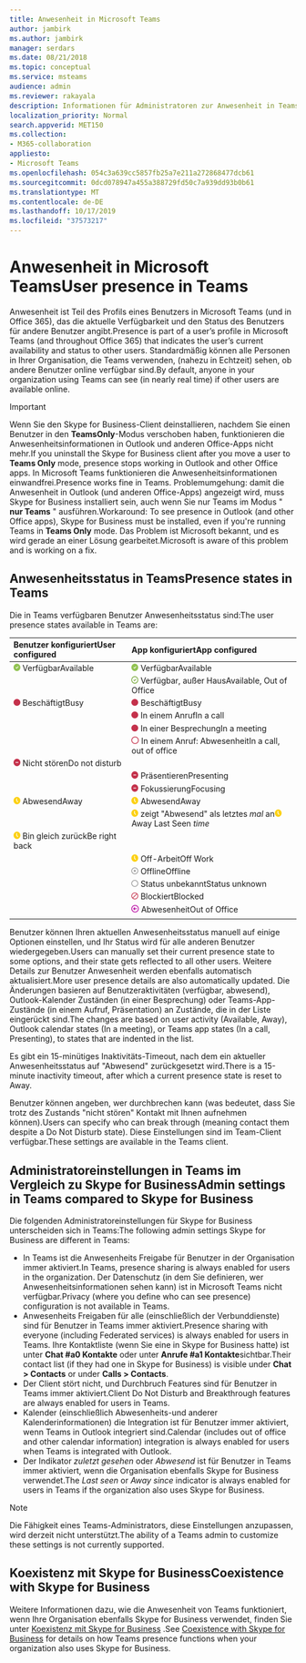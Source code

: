 ```yaml
---
title: Anwesenheit in Microsoft Teams
author: jambirk
ms.author: jambirk
manager: serdars
ms.date: 08/21/2018
ms.topic: conceptual
ms.service: msteams
audience: admin
ms.reviewer: rakayala
description: Informationen für Administratoren zur Anwesenheit in Teams.
localization_priority: Normal
search.appverid: MET150
ms.collection:
- M365-collaboration
appliesto:
- Microsoft Teams
ms.openlocfilehash: 054c3a639cc5857fb25a7e211a272868477dcb61
ms.sourcegitcommit: 0dcd078947a455a388729fd50c7a939dd93b0b61
ms.translationtype: MT
ms.contentlocale: de-DE
ms.lasthandoff: 10/17/2019
ms.locfileid: "37573217"
---
```

# <a name="user-presence-in-teams"></a><span data-ttu-id="84e85-103">Anwesenheit in Microsoft Teams</span><span class="sxs-lookup"><span data-stu-id="84e85-103">User presence in Teams</span></span>

<span data-ttu-id="84e85-104">Anwesenheit ist Teil des Profils eines Benutzers in Microsoft Teams (und in Office 365), das die aktuelle Verfügbarkeit und den Status des Benutzers für andere Benutzer angibt.</span><span class="sxs-lookup"><span data-stu-id="84e85-104">Presence is part of a user’s profile in Microsoft Teams (and throughout Office 365) that indicates the user’s current availability and status to other users.</span></span> <span data-ttu-id="84e85-105">Standardmäßig können alle Personen in Ihrer Organisation, die Teams verwenden, (nahezu in Echtzeit) sehen, ob andere Benutzer online verfügbar sind.</span><span class="sxs-lookup"><span data-stu-id="84e85-105">By default, anyone in your organization using Teams can see (in nearly real time) if other users are available online.</span></span>

> [!IMPORTANT]
> <span data-ttu-id="84e85-106">Wenn Sie den Skype for Business-Client deinstallieren, nachdem Sie einen Benutzer in den **TeamsOnly**-Modus verschoben haben, funktionieren die Anwesenheitsinformationen in Outlook und anderen Office-Apps nicht mehr.</span><span class="sxs-lookup"><span data-stu-id="84e85-106">If you uninstall the Skype for Business client after you move a user to **Teams Only** mode, presence stops working in Outlook and other Office apps.</span></span> <span data-ttu-id="84e85-107">In Microsoft Teams funktionieren die Anwesenheitsinformationen einwandfrei.</span><span class="sxs-lookup"><span data-stu-id="84e85-107">Presence works fine in Teams.</span></span> <span data-ttu-id="84e85-108">Problemumgehung: damit die Anwesenheit in Outlook (und anderen Office-Apps) angezeigt wird, muss Skype for Business installiert sein, auch wenn Sie nur Teams im Modus " **nur Teams** " ausführen.</span><span class="sxs-lookup"><span data-stu-id="84e85-108">Workaround: To see presence in Outlook (and other Office apps), Skype for Business must be installed, even if you're running Teams in **Teams Only** mode.</span></span> <span data-ttu-id="84e85-109">Das Problem ist Microsoft bekannt, und es wird gerade an einer Lösung gearbeitet.</span><span class="sxs-lookup"><span data-stu-id="84e85-109">Microsoft is aware of this problem and is working on a fix.</span></span>

## <a name="presence-states-in-teams"></a><span data-ttu-id="84e85-110">Anwesenheitsstatus in Teams</span><span class="sxs-lookup"><span data-stu-id="84e85-110">Presence states in Teams</span></span>

<span data-ttu-id="84e85-111">Die in Teams verfügbaren Benutzer Anwesenheitsstatus sind:</span><span class="sxs-lookup"><span data-stu-id="84e85-111">The user presence states available in Teams are:</span></span>

|<span data-ttu-id="84e85-112">Benutzer konfiguriert</span><span class="sxs-lookup"><span data-stu-id="84e85-112">User configured</span></span>|<span data-ttu-id="84e85-113">App konfiguriert</span><span class="sxs-lookup"><span data-stu-id="84e85-113">App configured</span></span>|
|:--- |:---|
| ![Vollständiges grünes Häkchen, kennzeichnet Anwesenheitsstatus](media/Presence_Available.png) <span data-ttu-id="84e85-115">Verfügbar</span><span class="sxs-lookup"><span data-stu-id="84e85-115">Available</span></span>|![Vollständiges grünes Häkchen, kennzeichnet Anwesenheitsstatus](media/Presence_Available.png) <span data-ttu-id="84e85-117">Verfügbar</span><span class="sxs-lookup"><span data-stu-id="84e85-117">Available</span></span>|
|| ![Grünes Häkchen öffnen, kennzeichnet verfügbare Abwesenheit](media/Presence_Available_OOF.png) <span data-ttu-id="84e85-119">Verfügbar, außer Haus</span><span class="sxs-lookup"><span data-stu-id="84e85-119">Available, Out of Office</span></span> |
|  ![Vollständiger roter Kreis, zeigt "beschäftigt" an](media/Presence_Busy.png) <span data-ttu-id="84e85-121">Beschäftigt</span><span class="sxs-lookup"><span data-stu-id="84e85-121">Busy</span></span> |  ![Vollständiger roter Kreis, zeigt "beschäftigt" an](media/Presence_Busy.png) <span data-ttu-id="84e85-123">Beschäftigt</span><span class="sxs-lookup"><span data-stu-id="84e85-123">Busy</span></span>  |
|| ![Vollständiger roter Kreis, kennzeichnet beschäftigt in einem Anruf](media/Presence_Busy.png) <span data-ttu-id="84e85-125">In einem Anruf</span><span class="sxs-lookup"><span data-stu-id="84e85-125">In a call</span></span>|
|| ![Vollständiger roter Kreis, zeigt "beschäftigt" in einer Besprechung an](media/Presence_Busy.png) <span data-ttu-id="84e85-127">In einer Besprechung</span><span class="sxs-lookup"><span data-stu-id="84e85-127">In a meeting</span></span> |
|| ![Roter Kreis öffnen, zeigt "beschäftigt" an](media/Presence_Busy_OOF.png) <span data-ttu-id="84e85-129">In einem Anruf: Abwesenheit</span><span class="sxs-lookup"><span data-stu-id="84e85-129">In a call, out of office</span></span>|
|  ![Roter Kreis mit weißer Zeile, kennzeichnet "nicht stören"](media/Presence_DND.png) <span data-ttu-id="84e85-131">Nicht stören</span><span class="sxs-lookup"><span data-stu-id="84e85-131">Do not disturb</span></span> ||
|| ![Roter Kreis mit weißer Zeile, zeigt die Präsentation an](media/Presence_DND.png) <span data-ttu-id="84e85-133">Präsentieren</span><span class="sxs-lookup"><span data-stu-id="84e85-133">Presenting</span></span>|
|| ![Roter Kreis mit weißer Zeile, zeigt die Fokussierung an](media/Presence_DND.png) <span data-ttu-id="84e85-135">Fokussierung</span><span class="sxs-lookup"><span data-stu-id="84e85-135">Focusing</span></span>|
| ![Symbol "gelbe Uhr", zeigt "Abwesend" an](media/Presence_Away.png) <span data-ttu-id="84e85-137">Abwesend</span><span class="sxs-lookup"><span data-stu-id="84e85-137">Away</span></span>| ![Symbol "gelbe Uhr", zeigt "Abwesend" an](media/Presence_Away.png) <span data-ttu-id="84e85-139">Abwesend</span><span class="sxs-lookup"><span data-stu-id="84e85-139">Away</span></span>|
|| <span data-ttu-id="84e85-140">![Symbol "gelbe Uhr",](media/Presence_Away.png) zeigt "Abwesend" als letztes *mal* an</span><span class="sxs-lookup"><span data-stu-id="84e85-140">![Yellow clock icon, indicates away](media/Presence_Away.png) Away Last Seen *time*</span></span>|
|![Symbol "gelbe Uhr", "Abwesend", "gleich zurück"](media/Presence_Away.png) <span data-ttu-id="84e85-142">Bin gleich zurück</span><span class="sxs-lookup"><span data-stu-id="84e85-142">Be right back</span></span>| |
|| ![Symbol "gelbe Uhr", zeigt "Abwesend", "Arbeit" an](media/Presence_Away.png)  <span data-ttu-id="84e85-144">Off-Arbeit</span><span class="sxs-lookup"><span data-stu-id="84e85-144">Off Work</span></span>|
|| ![Grauer Kreis mit x, kennzeichnet offline](media/Presence_Offline.png) <span data-ttu-id="84e85-146">Offline</span><span class="sxs-lookup"><span data-stu-id="84e85-146">Offline</span></span> |
|| ![Grauer Kreis öffnen, kennzeichnet Status unbekannt](media/Presence_Unknown.png) <span data-ttu-id="84e85-148">Status unbekannt</span><span class="sxs-lookup"><span data-stu-id="84e85-148">Status unknown</span></span>|
||![Roter Kreis mit diagonaler Linienart öffnen, zeigt "blockiert" an](media/Presence_Blocked.png) <span data-ttu-id="84e85-150">Blockiert</span><span class="sxs-lookup"><span data-stu-id="84e85-150">Blocked</span></span> |
|| ![Lila Kreis mit Pfeil, kennzeichnet Abwesenheitsanzeige](media/Presence_OOF.png) <span data-ttu-id="84e85-152">Abwesenheit</span><span class="sxs-lookup"><span data-stu-id="84e85-152">Out of Office</span></span>|
|||
 
<span data-ttu-id="84e85-153">Benutzer können Ihren aktuellen Anwesenheitsstatus manuell auf einige Optionen einstellen, und Ihr Status wird für alle anderen Benutzer wiedergegeben.</span><span class="sxs-lookup"><span data-stu-id="84e85-153">Users can manually set their current presence state to some options, and their state gets reflected to all other users.</span></span> <span data-ttu-id="84e85-154">Weitere Details zur Benutzer Anwesenheit werden ebenfalls automatisch aktualisiert.</span><span class="sxs-lookup"><span data-stu-id="84e85-154">More user presence details are also automatically updated.</span></span> <span data-ttu-id="84e85-155">Die Änderungen basieren auf Benutzeraktivitäten (verfügbar, abwesend), Outlook-Kalender Zuständen (in einer Besprechung) oder Teams-App-Zustände (in einem Aufruf, Präsentation) an Zustände, die in der Liste eingerückt sind.</span><span class="sxs-lookup"><span data-stu-id="84e85-155">The changes are based on user activity (Available, Away), Outlook calendar states (In a meeting), or Teams app states (In a call, Presenting), to states that are indented in the list.</span></span>

<span data-ttu-id="84e85-156">Es gibt ein 15-minütiges Inaktivitäts-Timeout, nach dem ein aktueller Anwesenheitsstatus auf "Abwesend" zurückgesetzt wird.</span><span class="sxs-lookup"><span data-stu-id="84e85-156">There is a 15-minute inactivity timeout, after which a current presence state is reset to Away.</span></span>

<span data-ttu-id="84e85-157">Benutzer können angeben, wer durchbrechen kann (was bedeutet, dass Sie trotz des Zustands "nicht stören" Kontakt mit Ihnen aufnehmen können).</span><span class="sxs-lookup"><span data-stu-id="84e85-157">Users can specify who can break through (meaning contact them despite a Do Not Disturb state).</span></span> <span data-ttu-id="84e85-158">Diese Einstellungen sind im Team-Client verfügbar.</span><span class="sxs-lookup"><span data-stu-id="84e85-158">These settings are available in the Teams client.</span></span>

## <a name="admin-settings-in-teams-compared-to-skype-for-business"></a><span data-ttu-id="84e85-159">Administratoreinstellungen in Teams im Vergleich zu Skype for Business</span><span class="sxs-lookup"><span data-stu-id="84e85-159">Admin settings in Teams compared to Skype for Business</span></span>

<span data-ttu-id="84e85-160">Die folgenden Administratoreinstellungen für Skype for Business unterscheiden sich in Teams:</span><span class="sxs-lookup"><span data-stu-id="84e85-160">The following admin settings Skype for Business are different in Teams:</span></span>

- <span data-ttu-id="84e85-161">In Teams ist die Anwesenheits Freigabe für Benutzer in der Organisation immer aktiviert.</span><span class="sxs-lookup"><span data-stu-id="84e85-161">In Teams, presence sharing is always enabled for users in the organization.</span></span> <span data-ttu-id="84e85-162">Der Datenschutz (in dem Sie definieren, wer Anwesenheitsinformationen sehen kann) ist in Microsoft Teams nicht verfügbar.</span><span class="sxs-lookup"><span data-stu-id="84e85-162">Privacy (where you define who can see presence) configuration is not available in Teams.</span></span>
- <span data-ttu-id="84e85-163">Anwesenheits Freigaben für alle (einschließlich der Verbunddienste) sind für Benutzer in Teams immer aktiviert.</span><span class="sxs-lookup"><span data-stu-id="84e85-163">Presence sharing with everyone (including Federated services) is always enabled for users in Teams.</span></span> <span data-ttu-id="84e85-164">Ihre Kontaktliste (wenn Sie eine in Skype for Business hatte) ist unter **Chat #a0 Kontakte** oder unter **Anrufe #a1 Kontakte**sichtbar.</span><span class="sxs-lookup"><span data-stu-id="84e85-164">Their contact list (if they had one in Skype for Business) is visible under **Chat > Contacts** or under **Calls > Contacts**.</span></span>
- <span data-ttu-id="84e85-165">Der Client stört nicht, und Durchbruch Features sind für Benutzer in Teams immer aktiviert.</span><span class="sxs-lookup"><span data-stu-id="84e85-165">Client Do Not Disturb and Breakthrough features are always enabled for users in Teams.</span></span>
- <span data-ttu-id="84e85-166">Kalender (einschließlich Abwesenheits-und anderer Kalenderinformationen) die Integration ist für Benutzer immer aktiviert, wenn Teams in Outlook integriert sind.</span><span class="sxs-lookup"><span data-stu-id="84e85-166">Calendar (includes out of office and other calendar information) integration  is always enabled for users when Teams is integrated with Outlook.</span></span>
- <span data-ttu-id="84e85-167">Der Indikator *zuletzt gesehen* oder *Abwesend* ist für Benutzer in Teams immer aktiviert, wenn die Organisation ebenfalls Skype for Business verwendet.</span><span class="sxs-lookup"><span data-stu-id="84e85-167">The *Last seen* or *Away since*  indicator is always enabled for users in Teams if the organization also uses Skype for Business.</span></span>

> [!NOTE]
> <span data-ttu-id="84e85-168">Die Fähigkeit eines Teams-Administrators, diese Einstellungen anzupassen, wird derzeit nicht unterstützt.</span><span class="sxs-lookup"><span data-stu-id="84e85-168">The ability of a Teams admin to customize these settings is not currently supported.</span></span>

## <a name="coexistence-with-skype-for-business"></a><span data-ttu-id="84e85-169">Koexistenz mit Skype for Business</span><span class="sxs-lookup"><span data-stu-id="84e85-169">Coexistence with Skype for Business</span></span>

<span data-ttu-id="84e85-170">Weitere Informationen dazu, wie die Anwesenheit von Teams funktioniert, wenn Ihre Organisation ebenfalls Skype for Business verwendet, finden Sie unter [Koexistenz mit Skype for Business](coexistence-chat-calls-presence.md) .</span><span class="sxs-lookup"><span data-stu-id="84e85-170">See [Coexistence with Skype for Business](coexistence-chat-calls-presence.md) for details on how Teams presence functions when your organization also uses  Skype for Business.</span></span>
